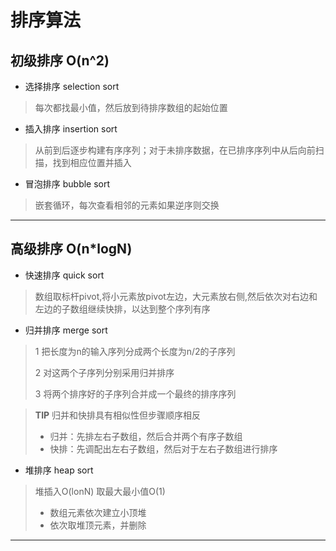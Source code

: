 
# 排序算法
## 初级排序 O(n^2)
* 选择排序 selection sort
> 每次都找最小值，然后放到待排序数组的起始位置
* 插入排序 insertion sort
> 从前到后逐步构建有序序列；对于未排序数据，在已排序序列中从后向前扫描，找到相应位置并插入
* 冒泡排序 bubble sort
> 嵌套循环，每次查看相邻的元素如果逆序则交换

___

## 高级排序 O(n*logN)
* 快速排序 quick sort
> 数组取标杆pivot,将小元素放pivot左边，大元素放右侧,然后依次对右边和左边的子数组继续快排，以达到整个序列有序
* 归并排序 merge sort
>  1 把长度为n的输入序列分成两个长度为n/2的子序列
>
>  2 对这两个子序列分别采用归并排序
>
>  3 将两个排序好的子序列合并成一个最终的排序序列

> **TIP** 归并和快排具有相似性但步骤顺序相反
> * 归并：先排左右子数组，然后合并两个有序子数组
> * 快排：先调配出左右子数组，然后对于左右子数组进行排序

* 堆排序 heap sort
> 堆插入O(lonN) 取最大最小值O(1)
> * 数组元素依次建立小顶堆
> * 依次取堆顶元素，并删除
___
